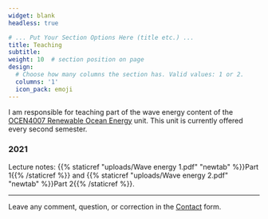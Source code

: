 ```yaml
---
widget: blank
headless: true

# ... Put Your Section Options Here (title etc.) ...
title: Teaching
subtitle:
weight: 10  # section position on page
design:
  # Choose how many columns the section has. Valid values: 1 or 2.
  columns: '1'
  icon_pack: emoji
---
```

I am responsible for teaching part of the wave energy content of the [OCEN4007 Renewable Ocean Energy](https://handbooks.uwa.edu.au/unitdetails?code=OCEN4007) unit.
This unit is currently offered every second semester. 

### 2021
Lecture notes: {{% staticref "uploads/Wave energy 1.pdf" "newtab" %}}Part 1{{% /staticref %}} and {{% staticref "uploads/Wave energy 2.pdf" "newtab" %}}Part 2{{% /staticref %}}.

---
Leave any comment, question, or correction in the [Contact](https://wavepowerlab.netlify.app/#contact) form. 
